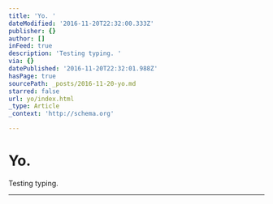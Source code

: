 ```yaml
---
title: 'Yo. '
dateModified: '2016-11-20T22:32:00.333Z'
publisher: {}
author: []
inFeed: true
description: 'Testing typing. '
via: {}
datePublished: '2016-11-20T22:32:01.988Z'
hasPage: true
sourcePath: _posts/2016-11-20-yo.md
starred: false
url: yo/index.html
_type: Article
_context: 'http://schema.org'

---
```

# Yo. 

Testing typing. 

---